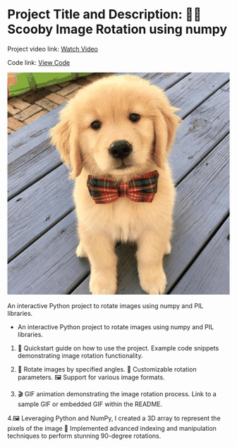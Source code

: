 
<body>
    <h1>Project Title and Description: 🔄📸 Scooby Image Rotation using numpy</h1>
    <p>Project video link: <a href="https://www.linkedin.com/feed/update/urn:li:activity:7109709801193914369/?originTrackingId=vPdLJ43bSsekoLQ1Vc6VTg%3D%3D">Watch Video</a></p>
    <p>Code link: <a href="https://github.com/jatin7k8/Python_mIni_projects/blob/main/min_project_create_gif.ipynb">View Code</a></p>
    <img src="https://github.com/jatin7k8/Python_mIni_projects/blob/main/scooby_rotation.gif" alt="Demo">
    <p>An interactive Python project to rotate images using numpy and PIL libraries.</p>

* An interactive Python project to rotate images using numpy and PIL libraries.


1. 🚀 Quickstart guide on how to use the project.
Example code snippets demonstrating image rotation functionality.


2. 🔄 Rotate images by specified angles.
📏 Customizable rotation parameters.
🖼️ Support for various image formats.

3. 🎬 GIF animation demonstrating the image rotation process.
Link to a sample GIF or embedded GIF within the README.

4.🖼️ Leveraging Python and NumPy, I created a 3D array to represent the pixels of the image 🔄 Implemented advanced indexing and manipulation techniques to perform stunning 90-degree rotations.


